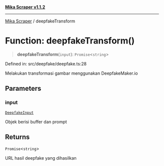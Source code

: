 [**Mika Scraper v1.1.2**](../README.md)

***

[Mika Scraper](../README.md) / deepfakeTransform

# Function: deepfakeTransform()

> **deepfakeTransform**(`input`): `Promise`\<`string`\>

Defined in: src/deepfake/deepfake.ts:28

Melakukan transformasi gambar menggunakan DeepfakeMaker.io

## Parameters

### input

[`DeepfakeInput`](../interfaces/DeepfakeInput.md)

Objek berisi buffer dan prompt

## Returns

`Promise`\<`string`\>

URL hasil deepfake yang dihasilkan
